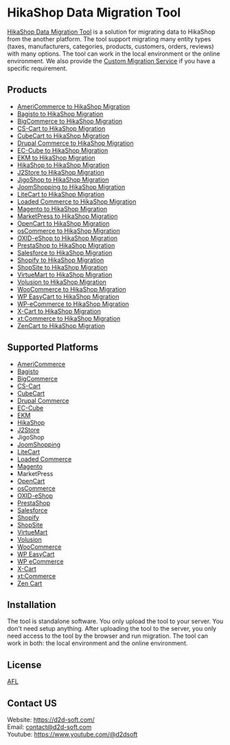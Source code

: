 # HikaShop Data Migration Tool
[HikaShop Data Migration Tool](https://d2d-soft.com/39-hikashop-migration) is a solution for migrating data to HikaShop from the another platform. The tool support migrating many entity types (taxes, manufacturers, categories, products, customers, orders, reviews) with many options. The tool can work in the local environment or the online environment. We also provide the [Custom Migration Service](https://d2d-soft.com/migration-services/296-data-migration-customization.html) if you have a specific requirement. 

## Products
- [AmeriCommerce to HikaShop Migration](https://d2d-soft.com/hikashop-migration/767-7244-americommerce-to-hikashop-migration-tool.html#/72-entities-1000)
- [Bagisto to HikaShop Migration](https://d2d-soft.com/hikashop-migration/933-8952-bagisto-to-hikashop-migration-tool.html#/72-entities-1000)
- [BigCommerce to HikaShop Migration](https://d2d-soft.com/hikashop-migration/488-2027-bigcommerce-to-hikashop-migration-tool.html#/72-entities-1000)
- [CS-Cart to HikaShop Migration](https://d2d-soft.com/hikashop-migration/485-2017-cs-cart-to-hikashop-migration-tool.html#/72-entities-1000)
- [CubeCart to HikaShop Migration](https://d2d-soft.com/hikashop-migration/472-1952-cubecart-to-hikashop-migration-tool.html#/72-entities-1000)
- [Drupal Commerce to HikaShop Migration](https://d2d-soft.com/hikashop-migration/486-drupal-commerce-to-hikashop-migration-service.html)
- [EC-Cube to HikaShop Migration](https://d2d-soft.com/hikashop-migration/994-9569-ec-cube-to-hikashop-migration-tool.html#/72-entities-1000)
- [EKM to HikaShop Migration](https://d2d-soft.com/hikashop-migration/821-7796-ekm-to-hikashop-migration-tool.html#/72-entities-1000)
- [HikaShop to HikaShop Migration](https://d2d-soft.com/hikashop-migration/489-2032-hikashop-to-hikashop-migration-tool.html#/72-entities-1000)
- [J2Store to HikaShop Migration](https://d2d-soft.com/hikashop-migration/515-2147-j2store-to-hikashop-migration-tool.html#/72-entities-1000)
- [JigoShop to HikaShop Migration](https://d2d-soft.com/hikashop-migration/540-2257-jigoshop-to-hikashop-migration-tool.html#/72-entities-1000)
- [JoomShopping to HikaShop Migration](https://d2d-soft.com/hikashop-migration/590-2497-joomshopping-to-hikashop-migration-tool.html#/72-entities-1000)
- [LiteCart to HikaShop Migration](https://d2d-soft.com/hikashop-migration/875-8358-litecart-to-hikashop-migration-tool.html#/72-entities-1000)
- [Loaded Commerce to HikaShop Migration](https://d2d-soft.com/hikashop-migration/473-1957-loaded-to-hikashop-migration-tool.html#/72-entities-1000)
- [Magento to HikaShop Migration](https://d2d-soft.com/hikashop-migration/474-1962-magento-to-hikashop-migration-tool.html#/72-entities-1000)
- [MarketPress to HikaShop Migration](https://d2d-soft.com/hikashop-migration/565-2377-marketpress-to-hikashop-migration-tool.html#/72-entities-1000)
- [OpenCart to HikaShop Migration](https://d2d-soft.com/hikashop-migration/475-1967-opencart-to-hikashop-migration-tool.html#/72-entities-1000)
- [osCommerce to HikaShop Migration](https://d2d-soft.com/hikashop-migration/476-1972-oscommerce-to-hikashop-migration-tool.html#/72-entities-1000)
- [OXID-eShop to HikaShop Migration](https://d2d-soft.com/hikashop-migration/477-1977-oxid-eshop-to-hikashop-migration-tool.html#/72-entities-1000)
- [PrestaShop to HikaShop Migration](https://d2d-soft.com/hikashop-migration/478-1982-prestashop-to-hikashop-migration-tool.html#/72-entities-1000)
- [Salesforce to HikaShop Migration](https://d2d-soft.com/hikashop-migration/715-6693-salesforce-to-hikashop-migration-tool.html#/72-entities-1000)
- [Shopify to HikaShop Migration](https://d2d-soft.com/hikashop-migration/487-2022-shopify-to-hikashop-migration-tool.html#/72-entities-1000)
- [ShopSite to HikaShop Migration](https://d2d-soft.com/hikashop-migration/848-8072-shopsite-to-hikashop-migration-tool.html#/72-entities-1000)
- [VirtueMart to HikaShop Migration](https://d2d-soft.com/hikashop-migration/479-1987-virtuemart-to-hikashop-migration-tool.html#/72-entities-1000)
- [Volusion to HikaShop Migration](https://d2d-soft.com/hikashop-migration/638-5890-volusion-to-hikashop-migration-tool.html#/72-entities-1000)
- [WooCommerce to HikaShop Migration](https://d2d-soft.com/hikashop-migration/480-1992-woocommerce-to-hikashop-migration-tool.html#/72-entities-1000)
- [WP EasyCart to HikaShop Migration](https://d2d-soft.com/hikashop-migration/664-6165-wpeasycart-to-hikashop-migration-tool.html#/72-entities-1000)
- [WP-eCommerce to HikaShop Migration](https://d2d-soft.com/hikashop-migration/481-1997-wp-ecommerce-to-hikashop-migration-tool.html#/72-entities-1000)
- [X-Cart to HikaShop Migration](https://d2d-soft.com/hikashop-migration/482-2002-x-cart-to-hikashop-migration-tool.html#/72-entities-1000)
- [xt:Commerce to HikaShop Migration](https://d2d-soft.com/hikashop-migration/483-2007-xtcommerce-to-hikashop-migration-tool.html#/72-entities-1000)
- [ZenCart to HikaShop Migration](https://d2d-soft.com/hikashop-migration/484-2012-zencart-to-hikashop-migration-tool.html#/72-entities-1000)

## Supported Platforms
- [AmeriCommerce](https://www.americommerce.com/)
- [Bagisto](https://bagisto.com/)
- [BigCommerce](https://www.bigcommerce.com/)
- [CS-Cart](https://www.cs-cart.com/)
- [CubeCart](https://www.cubecart.com/)
- [Drupal Commerce](https://drupalcommerce.org/)
- [EC-Cube](https://www.ec-cube.net/)
- [EKM](https://www.ekm.com/)
- [HikaShop](https://www.hikashop.com/)
- [J2Store](https://www.j2store.org/)
- JigoShop
- [JoomShopping](https://extensions.joomla.org/extension/joomshopping/)
- [LiteCart](https://www.litecart.net/)
- [Loaded Commerce](https://loadedcommerce.com/)
- [Magento](https://magento.com/)
- MarketPress
- [OpenCart](https://www.opencart.com/)
- [osCommerce](https://www.oscommerce.com/)
- [OXID-eShop](https://www.oxid-esales.com)
- [PrestaShop](https://www.prestashop.com)
- [Salesforce](https://www.salesforce.com/)
- [Shopify](https://www.shopify.com/)
- [ShopSite](https://www.shopsite.com/)
- [VirtueMart](https://virtuemart.net/)
- [Volusion](https://volusion.com/)
- [WooCommerce](https://woocommerce.com/)
- [WP EasyCart](https://www.wpeasycart.com/)
- [WP eCommerce](https://wpecommerce.org/)
- [X-Cart](https://www.x-cart.com/)
- [xt:Commerce](https://www.xt-commerce.com/)
- [Zen Cart](https://www.zen-cart.com/)

## Installation
The tool is standalone software. You only upload the tool to your server. You don't need setup anything. After uploading the tool to the server, you only need access to the tool by the browser and run migration. The tool can work in both: the local environment and the online environment.

## License

[AFL](https://d2d-soft.com/license/AFL.txt)

## Contact US
Website: https://d2d-soft.com/ \
Email: contact@d2d-soft.com \
Youtube: https://www.youtube.com/@d2dsoft 
